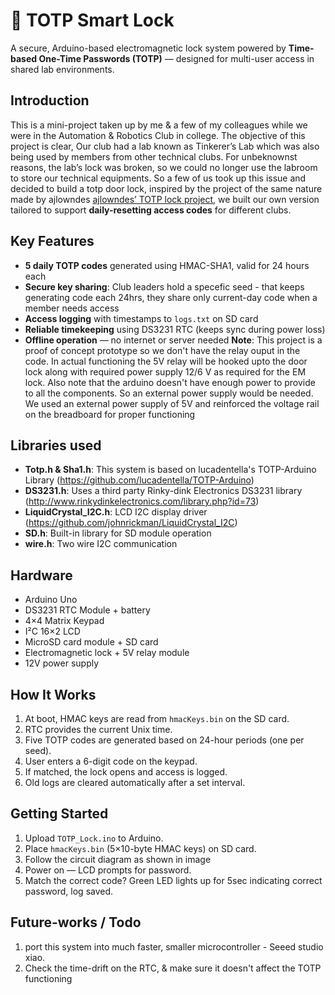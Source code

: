 # 🔐 TOTP Smart Lock

A secure, Arduino-based electromagnetic lock system powered by **Time-based One-Time Passwords (TOTP)** — designed for multi-user access in shared lab environments.

## Introduction

This is a mini-project taken up by me & a few of my colleagues while we were in the Automation & Robotics Club in college. The objective of this project is clear, Our club had a lab known as Tinkerer’s Lab which was also being used by members from other technical clubs. For unbeknownst reasons, the lab’s lock was broken, so we could no longer use the labroom to store our technical equipments. So a few of us took up this issue and decided to build a totp door lock, inspired by the project of the same nature made by ajlowndes [ajlowndes’ TOTP lock project](https://github.com/ajlowndes/TOTP-Lock-Project), we built our own version tailored to support **daily-resetting access codes** for different clubs.

## Key Features

- **5 daily TOTP codes** generated using HMAC-SHA1, valid for 24 hours each
- **Secure key sharing**: Club leaders hold a specefic seed - that keeps generating code each 24hrs, they share only current-day code when a member needs access
- **Access logging** with timestamps to `logs.txt` on SD card
- **Reliable timekeeping** using DS3231 RTC (keeps sync during power loss)
- **Offline operation** — no internet or server needed
**Note**:
This project is a proof of concept prototype so we don't have the relay ouput in the code. In actual functioning the 5V relay will be hooked upto the door lock along with required power supply 12/6 V as required for the EM lock.
Also note that the arduino doesn't have enough power to provide to all the components. So an external power supply would be needed. We used an external power supply of 5V and reinforced the voltage rail on the breadboard for proper functioning

## Libraries used

- **Totp.h & Sha1.h**: This system is based on lucadentella's TOTP-Arduino Library (https://github.com/lucadentella/TOTP-Arduino)
- **DS3231.h**: Uses a third party Rinky-dink Electronics DS3231 library (http://www.rinkydinkelectronics.com/library.php?id=73)
- **LiquidCrystal_I2C.h**: LCD I2C display driver (https://github.com/johnrickman/LiquidCrystal_I2C)
- **SD.h**: Built-in library for SD module operation
- **wire.h**: Two wire I2C communication

## Hardware

- Arduino Uno
- DS3231 RTC Module + battery
- 4×4 Matrix Keypad
- I²C 16×2 LCD
- MicroSD card module + SD card
- Electromagnetic lock + 5V relay module
- 12V power supply

## How It Works

1. At boot, HMAC keys are read from `hmacKeys.bin` on the SD card.
2. RTC provides the current Unix time.
3. Five TOTP codes are generated based on 24-hour periods (one per seed).
4. User enters a 6-digit code on the keypad.
5. If matched, the lock opens and access is logged.
6. Old logs are cleared automatically after a set interval.

## Getting Started

1. Upload `TOTP_Lock.ino` to Arduino.
2. Place `hmacKeys.bin` (5×10-byte HMAC keys) on SD card.
3. Follow the circuit diagram as shown in image
4. Power on — LCD prompts for password.
5. Match the correct code? Green LED lights up for 5sec indicating correct password, log saved.

## Future-works / Todo

1. port this system into much faster, smaller microcontroller - Seeed studio xiao.
2. Check the time-drift on the RTC, & make sure it doesn't affect the TOTP functioning
